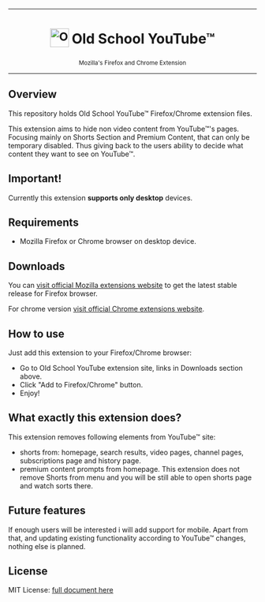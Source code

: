 ***

<h1 align="center">
  <sub>
    <img src="./icons/appico.svg" alt="Old School YouTube" height="38" width="38">
  </sub>
  Old School YouTube™
</h1>
<p align="center">
  <sub>
    Mozilla's Firefox and Chrome Extension
  </sub>
</p>

***

## Overview

This repository holds Old School YouTube™ Firefox/Chrome extension files.

This extension aims to hide non video content from YouTube™'s pages. Focusing mainly on Shorts Section and Premium Content, that can only be temporary disabled. Thus giving back to the users ability to decide what content they want to see on YouTube™.

## Important!
Currently this extension __supports only desktop__ devices.

## Requirements

- Mozilla Firefox or Chrome browser on desktop device.

## Downloads

You can [visit official Mozilla extensions website](https://addons.mozilla.org/en-US/firefox/extensions/) to get the latest stable release for Firefox browser.

For chrome version [visit official Chrome extensions website](https://chromewebstore.google.com/).

## How to use

Just add this extension to your Firefox/Chrome browser:
- Go to Old School YouTube extension site, links in Downloads section above.
- Click "Add to Firefox/Chrome" button.
- Enjoy!

## What exactly this extension does?
This extension removes following elements from YouTube™ site:
- shorts from: homepage, search results, video pages, channel pages, subscriptions page and history page.
- premium content prompts from homepage.
This extension does not remove Shorts from menu and you will be still able to open shorts page and watch sorts there.

## Future features

If enough users will be interested i will add support for mobile. Apart from that, and updating existing functionality according to YouTube™ changes, nothing else is planned.

## License

MIT License: [full document here](https://github.com/OstrowskiDev/old-school-youtube/blob/main/LICENSE.txt)